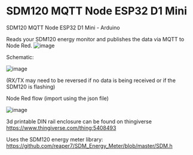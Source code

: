 # SDM120 MQTT Node ESP32 D1 Mini
SDM120 MQTT Node ESP32 D1 Mini - Arduino

Reads your SDM120 energy monitor and publishes the data via MQTT to Node Red.
![image](https://user-images.githubusercontent.com/43951291/173225094-1b032fa1-772b-43d1-9fbe-8f4ff6fa7ea8.png)

Schematic:

![image](https://user-images.githubusercontent.com/43951291/173227123-2b43ce9a-3d69-4a7e-831c-f8aa1fd51212.png)

(RX/TX may need to be reversed if no data is being received or if the SDM120 is flashing)


Node Red flow (import using the json file)

![image](https://user-images.githubusercontent.com/43951291/173225109-7b32139b-7979-4543-9c0c-b2f7f689ac1d.png)

3d printable DIN rail enclosure can be found on thingiverse
https://www.thingiverse.com/thing:5408493

Uses the SDM120 energy meter library:
https://github.com/reaper7/SDM_Energy_Meter/blob/master/SDM.h
